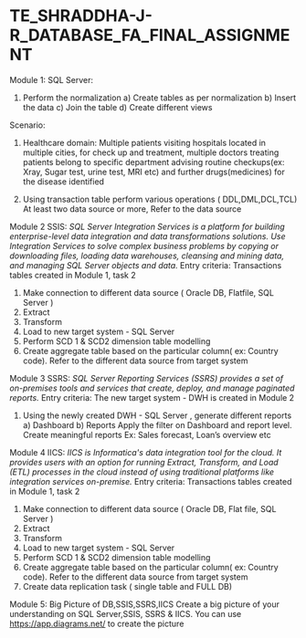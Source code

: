 # TE_SHRADDHA-J-R_DATABASE_FA_FINAL_ASSIGNMENT
Module 1: SQL Server:
1. Perform the normalization
a) Create tables as per normalization
b) Insert the data
c) Join the table
d) Create different views

Scenario:
1. Healthcare domain:
Multiple patients visiting hospitals located in multiple cities, for check up and treatment, multiple
doctors treating patients belong to specific department advising routine checkups(ex: Xray, Sugar
test, urine test, MRI etc) and further drugs(medicines) for the disease identified

2. Using transaction table perform various operations ( DDL,DML,DCL,TCL)
At least two data source or more, Refer to the data source

Module 2 SSIS: 
*SQL Server Integration Services is a platform for building enterprise-level data integration and data transformations solutions. Use Integration Services to solve complex business problems by copying or downloading files, loading data warehouses, cleansing and mining data, and managing SQL Server objects and data.*
Entry criteria: Transactions tables created in Module 1, task 2
1. Make connection to different data source ( Oracle DB, Flatfile, SQL Server )
2. Extract
3. Transform
4. Load to new target system - SQL Server
5. Perform SCD 1 &amp; SCD2 dimension table modelling
6. Create aggregate table based on the particular column( ex: Country code). Refer to the
different data source from target system

Module 3 SSRS:
*SQL Server Reporting Services (SSRS) provides a set of on-premises tools and services that create, deploy, and manage paginated reports.*
Entry criteria: The new target system - DWH is created in Module 2
1. Using the newly created DWH - SQL Server , generate different reports
a) Dashboard
b) Reports
Apply the filter on Dashboard and report level. Create meaningful reports
Ex: Sales forecast, Loan’s overview etc

Module 4 IICS: 
*IICS is Informatica's data integration tool for the cloud. It provides users with an option for running Extract, Transform, and Load (ETL) processes in the cloud instead of using traditional platforms like integration services on-premise.*
Entry criteria: Transactions tables created in Module 1, task 2
1. Make connection to different data source ( Oracle DB, Flat file, SQL Server )
2. Extract
3. Transform
4. Load to new target system - SQL Server
5. Perform SCD 1 &amp; SCD2 dimension table modelling
6. Create aggregate table based on the particular column( ex: Country code). Refer to the
different data source from target system
7. Create data replication task ( single table and FULL DB)

Module 5: Big Picture of DB,SSIS,SSRS,IICS 
Create a big picture of your understanding on SQL Server,SSIS, SSRS &amp; IICS. You can use
https://app.diagrams.net/ to create the picture
